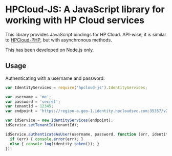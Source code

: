 # HPCloud-JS: A JavaScript library for working with HP Cloud services

This library provides JavaScript bindings for HP Cloud. API-wise, it is
similar to [HPCloud-PHP](http://hpcloud.github.com/hpcloud-php), but
with asynchronous methods.

This has been developed on Node.js only.

## Usage

Authenticating with a username and password:

```javascript
var IdentityServices = require('hpcloud-js').IdentityServices;

var username = 'me';
var password = 'secret';
var tenantId = 12345;
var endpoint = 'https://region-a.geo-1.identity.hpcloudsvc.com:35357/v2.0';

var idService = new IdentityServices(endpoint);
idService.setTenantId(tenantId);

idService.authenticateAsUser(username, password, function (err, identity) {
  if (err) { console.error(err); }
  else { console.log(identity.token()); }
});
```
